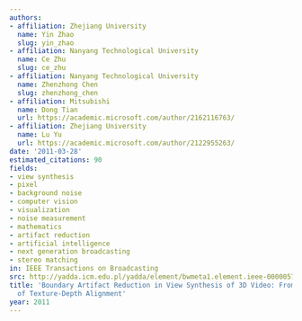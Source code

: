 ```yaml
---
authors:
- affiliation: Zhejiang University
  name: Yin Zhao
  slug: yin_zhao
- affiliation: Nanyang Technological University
  name: Ce Zhu
  slug: ce_zhu
- affiliation: Nanyang Technological University
  name: Zhenzhong Chen
  slug: zhenzhong_chen
- affiliation: Mitsubishi
  name: Dong Tian
  url: https://academic.microsoft.com/author/2162116763/
- affiliation: Zhejiang University
  name: Lu Yu
  url: https://academic.microsoft.com/author/2122955263/
date: '2011-03-28'
estimated_citations: 90
fields:
- view synthesis
- pixel
- background noise
- computer vision
- visualization
- noise measurement
- mathematics
- artifact reduction
- artificial intelligence
- next generation broadcasting
- stereo matching
in: IEEE Transactions on Broadcasting
src: http://yadda.icm.edu.pl/yadda/element/bwmeta1.element.ieee-000005739558
title: 'Boundary Artifact Reduction in View Synthesis of 3D Video: From Perspective
  of Texture-Depth Alignment'
year: 2011
---
```


